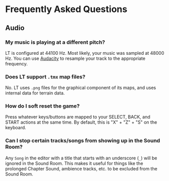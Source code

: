 # Frequently Asked Questions

## Audio

### My music is playing at a different pitch?

LT is configured at 44100 Hz. Most likely, your music was sampled at 48000 Hz. You can use
[Audacity](https://superuser.com/questions/420531/audacity-resampling) to resample your track
to the appropriate frequency.

### Does LT support `.tmx` map files?

No. LT uses `.png` files for the graphical component of its maps, and uses internal data for terrain data.

### How do I soft reset the game?

Press whatever keys/buttons are mapped to your SELECT, BACK, and START actions at the same time. By default, this is "X" + "Z" + "S" on the keyboard.

### Can I stop certain tracks/songs from showing up in the Sound Room?

Any `Song` in the editor with a title that starts with an underscore (`_`) will be ignored in the Sound Room. This makes it useful for things like the prolonged Chapter Sound, ambience tracks, etc. to be excluded from the Sound Room.